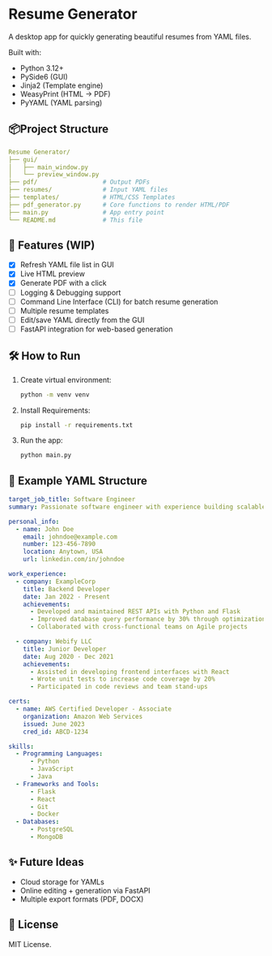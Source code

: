 # Resume Generator

A desktop app for quickly generating beautiful resumes from YAML files.

Built with:

- Python 3.12+
- PySide6 (GUI)
- Jinja2 (Template engine)
- WeasyPrint (HTML → PDF)
- PyYAML (YAML parsing)

## 📦Project Structure

```yaml
Resume Generator/
├── gui/
│   ├── main_window.py
│   └── preview_window.py
├── pdf/                  # Output PDFs
├── resumes/              # Input YAML files
├── templates/            # HTML/CSS Templates
├── pdf_generator.py      # Core functions to render HTML/PDF
├── main.py               # App entry point
└── README.md             # This file
```

## 🚀 Features (WIP)

- [x] Refresh YAML file list in GUI
- [x] Live HTML preview
- [x] Generate PDF with a click
- [ ] Logging & Debugging support
- [ ] Command Line Interface (CLI) for batch resume generation
- [ ] Multiple resume templates
- [ ] Edit/save YAML directly from the GUI
- [ ] FastAPI integration for web-based generation

## 🛠️ How to Run

1. Create virtual environment:
   ```bash
   python -m venv venv
   ```
2. Install Requirements:
   ```bash
   pip install -r requirements.txt
   ```
3. Run the app:
   ```bash
   python main.py
   ```

## 📝 Example YAML Structure

```yaml
target_job_title: Software Engineer
summary: Passionate software engineer with experience building scalable web applications and services.

personal_info:
  - name: John Doe
    email: johndoe@example.com
    number: 123-456-7890
    location: Anytown, USA
    url: linkedin.com/in/johndoe

work_experience:
  - company: ExampleCorp
    title: Backend Developer
    date: Jan 2022 - Present
    achievements:
      - Developed and maintained REST APIs with Python and Flask
      - Improved database query performance by 30% through optimization
      - Collaborated with cross-functional teams on Agile projects

  - company: Webify LLC
    title: Junior Developer
    date: Aug 2020 - Dec 2021
    achievements:
      - Assisted in developing frontend interfaces with React
      - Wrote unit tests to increase code coverage by 20%
      - Participated in code reviews and team stand-ups

certs:
  - name: AWS Certified Developer - Associate
    organization: Amazon Web Services
    issued: June 2023
    cred_id: ABCD-1234

skills:
  - Programming Languages:
      - Python
      - JavaScript
      - Java
  - Frameworks and Tools:
      - Flask
      - React
      - Git
      - Docker
  - Databases:
      - PostgreSQL
      - MongoDB
```

## ✨ Future Ideas

- Cloud storage for YAMLs
- Online editing + generation via FastAPI
- Multiple export formats (PDF, DOCX)

## 📄 License

MIT License.
